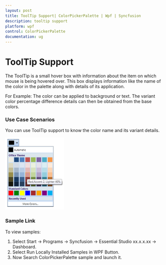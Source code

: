 ```yaml
---
layout: post
title: ToolTip Support| ColorPickerPalette | Wpf | Syncfusion
description: tooltip support
platform: wpf
control: ColorPickerPalette
documentation: ug
---
```


# ToolTip Support

The ToolTip is a small hover box with information about the item on which mouse is being hovered over. This box displays information like the name of the color in the palette along with details of its application. 

For Example: The color can be applied to background or text. The variant color percentage difference details can then be obtained from the base colors.

### Use Case Scenarios

You can use ToolTip support to know the color name and its variant details.



![](ToolTip-Support_images/ToolTip-Support_img1.png)




### Sample Link

To view samples: 

1. Select Start -> Programs -> Syncfusion -> Essential Studio xx.x.x.xx -> Dashboard.
2. Select   Run Locally Installed Samples in WPF Button.
3. Now Search ColorPickerPalette sample and launch it.




